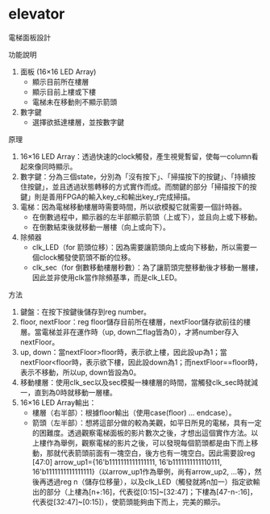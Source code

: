 # elevator
電梯面板設計

功能說明
1. 面板 (16×16 LED Array)
    - 顯示目前所在樓層
    - 顯示目前上樓或下樓
    - 電梯未在移動則不顯示箭頭
2. 數字鍵
    - 選擇欲抵達樓層，並按數字鍵

原理
1. 16×16 LED Array：透過快速的clock觸發，產生視覺暫留，使每一column看起來像同時顯示。
2. 數字鍵：分為三個state，分別為「沒有按下」、「掃描按下的按鍵」、「持續按住按鍵」，並且透過狀態轉移的方式實作而成。而關鍵的部分「掃描按下的按鍵」則是善用FPGA的輸入key_c和輸出key_r完成掃描。
3. 電梯：因為電梯移動樓層時需要時間，所以欲模擬它就需要一個計時器。
    - 在倒數過程中，顯示器的左半部顯示箭頭（上或下），並且向上或下移動。
    - 在倒數結束後就移動一層樓（向上或向下）。
4. 除頻器
    - clk_LED（for 箭頭位移）：因為需要讓箭頭向上或向下移動，所以需要一個clock觸發使箭頭不斷的位移。
    - clk_sec（for 倒數移動樓層秒數）：為了讓箭頭完整移動後才移動一層樓，因此並非使用clk當作除頻基準，而是clk_LED。

方法
1. 鍵盤：在按下按鍵後儲存到reg number。
2. floor, nextFloor：reg floor儲存目前所在樓層，nextFloor儲存欲前往的樓層。當電梯並非在運作時（up, down二flag皆為0），才將number存入nextFloor。
3. up, down：當nextFloor>floor時，表示欲上樓，因此設up為1；當nextFloor<floor時，表示欲下樓，因此設down為1；而nextFloor==floor時，表示不移動，所以up, down皆設為0。
4. 移動樓層：使用clk_sec以及sec模擬一棟樓層的時間，當觸發clk_sec時就減一，直到為0時就移動一層樓。
5. 16×16 LED Array輸出：
    - 樓層（右半部）：根據floor輸出（使用case(floor) … endcase）。
    - 箭頭（左半部）：想將這部分做的較為美觀，如平日所見的電梯，具有一定的困難度。透過觀察電梯面板的影片數次之後，才想出這個實作方法。以上樓作為舉例，觀察電梯的影片之後，可以發現每個箭頭都是由下而上移動，那就代表箭頭前面有一塊空白，後方也有一塊空白。因此需要設reg [47:0] arrow_up1={16'b1111111111111111, 16'b1111111111110111, 16'b1111111111111111}（以arrow_up1作為舉例，尚有arrow_up2, …等），然後再透過reg n（儲存位移量），以及clk_LED（觸發就將n加一）指定欲輸出的部分（上樓為[n+:16]，代表從[0:15]\~[32:47]；下樓為[47-n-:16]，代表從[32:47]\~[0:15]），使箭頭能夠由下而上，完美的顯示。

